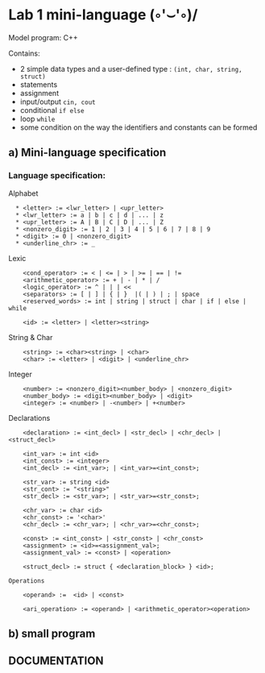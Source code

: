 # Lab 1 mini-language \(◦'⌣'◦)/
Model program: C++


Contains:
- 2 simple data types and a user-defined type : ``` (int, char, string, struct) ```
- statements
- assignment
- input/output ``` cin, cout ```
- conditional ``` if else ```
- loop ``` while ```
- some condition on the way the identifiers and constants can be formed

## a) Mini-language specification
### Language specification:
  Alphabet
  ```
    * <letter> := <lwr_letter> | <upr_letter>
    * <lwr_letter> := a | b | c | d | ... | z
    * <upr_letter> := A | B | C | D | ... | Z
    * <nonzero_digit> := 1 | 2 | 3 | 4 | 5 | 6 | 7 | 8 | 9 
    * <digit> := 0 | <nonzero_digit>
    * <underline_chr> := _
```
  Lexic
```
    <cond_operator> := < | <= | > | >= | == | != 
    <arithmetic_operator> := + | - | * | /
    <logic_operator> := ^ | | | << 
    <separators> := [ | ] | { | }  |( | ) | ; | space 
    <reserved_words> := int | string | struct | char | if | else | while
  
    <id> := <letter> | <letter><string>
```
  String & Char
```
    <string> := <char><string> | <char>
    <char> := <letter> | <digit> | <underline_chr>
```
  Integer
```
    <number> := <nonzero_digit><number_body> | <nonzero_digit>
    <number_body> := <digit><number_body> | <digit>
    <integer> := <number> | -<number> | +<number>
```
Declarations 
```
    <declaration> := <int_decl> | <str_decl> | <chr_decl> | <struct_decl>

    <int_var> := int <id>
    <int_const> := <integer>
    <int_decl> := <int_var>; | <int_var>=<int_const>; 

    <str_var> := string <id>
    <str_cont> := "<string>"
    <str_decl> := <str_var>; | <str_var>=<str_const>;

    <chr_var> := char <id>
    <chr_const> := '<char>'
    <chr_decl> := <chr_var>; | <chr_var>=<chr_const>;

    <const> := <int_const> | <str_const> | <chr_const>
    <assignment> := <id>=<assignment_val>;
    <assignment_val> := <const> | <operation>

    <struct_decl> := struct { <declaration_block> } <id>;

```
    Operations
```
    <operand> :=  <id> | <const> 
  
    <ari_operation> := <operand> | <arithmetic_operator><operation>

```

    
    


## b) small program

## DOCUMENTATION  
